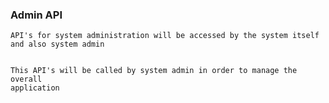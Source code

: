 ### Admin API 

    API's for system administration will be accessed by the system itself
    and also system admin
    

    This API's will be called by system admin in order to manage the overall 
    application